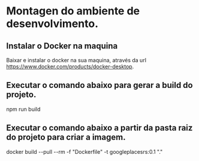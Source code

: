 
# Montagen do ambiente de desenvolvimento.

## Instalar o Docker na maquina
Baixar e instalar o docker na sua maquina, através da url https://www.docker.com/products/docker-desktop.

## Executar o comando abaixo para gerar a build do projeto.
npm run build

## Executar o comando abaixo a partir da pasta raiz do projeto para criar a imagem.
docker build --pull --rm -f "Dockerfile" -t googleplacesrs:0.1 "."
